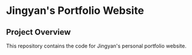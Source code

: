 # Jingyan's Portfolio Website

## Project Overview
This repository contains the code for Jingyan's personal portfolio website. 

